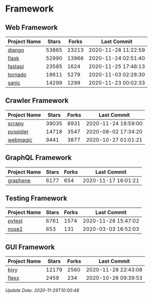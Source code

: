 # Framework

## Web Framework
| Project Name | Stars | Forks | Last Commit |
| ------------ | ----- | ----- | ----------- |
| [django](https://github.com/django/django) | 53865 | 23213 | 2020-11-28 11:22:59 |
| [flask](https://github.com/pallets/flask) | 52990 | 13966 | 2020-11-24 02:51:40 |
| [fastapi](https://github.com/tiangolo/fastapi) | 23585 | 1624 | 2020-11-25 17:48:13 |
| [tornado](https://github.com/tornadoweb/tornado) | 19611 | 5279 | 2020-11-03 02:28:30 |
| [sanic](https://github.com/huge-success/sanic) | 14299 | 1299 | 2020-11-23 00:02:33 |

## Crawler Framework
| Project Name | Stars | Forks | Last Commit |
| ------------ | ----- | ----- | ----------- |
| [scrapy](https://github.com/scrapy/scrapy) | 39035 | 8931 | 2020-11-24 18:59:00 |
| [pyspider](https://github.com/binux/pyspider) | 14718 | 3547 | 2020-08-02 17:34:20 |
| [webmagic](https://github.com/code4craft/webmagic) | 9441 | 3877 | 2020-10-27 01:01:21 |

## GraphQL Framework
| Project Name | Stars | Forks | Last Commit |
| ------------ | ----- | ----- | ----------- |
| [graphene](https://github.com/graphql-python/graphene) | 6177 | 654 | 2020-11-17 16:01:21 |

## Testing Framework
| Project Name | Stars | Forks | Last Commit |
| ------------ | ----- | ----- | ----------- |
| [pytest](https://github.com/pytest-dev/pytest) | 6761 | 1574 | 2020-11-28 15:47:02 |
| [nose2](https://github.com/nose-devs/nose2) | 653 | 131 | 2020-03-03 16:52:03 |

## GUI Framework
| Project Name | Stars | Forks | Last Commit |
| ------------ | ----- | ----- | ----------- |
| [kivy](https://github.com/kivy/kivy) | 12179 | 2560 | 2020-11-28 22:43:08 |
| [flexx](https://github.com/flexxui/flexx) | 2459 | 234 | 2020-10-26 09:39:53 |

*Update Date: 2020-11-29T10:00:48*